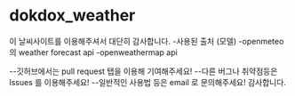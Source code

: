 # dokdox_weather
이 날씨사이트를 이용해주셔서 대단히 감사합니다.
-사용된 출처
(모델)
-openmeteo 의 weather forecast api
-openweathermap api

--깃허브에서는 pull request 탭을 이용해 기여해주세요!
--다른 버그나 취약점등은 lssues 를 이용해주세요!
--일반적인 사용법 등은 email 로 문의해주세요!
감사합니다.
